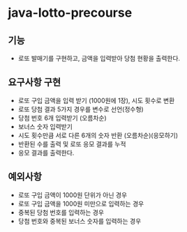 # java-lotto-precourse

## 기능
- 로또 발매기를 구현하고, 금액을 입력받아 당첨 현황을 출력한다.


## 요구사항 구현
- 로또 구입 금액을 입력 받기 (1000원에 1장), 시도 횟수로 변환
- 로또 당첨 결과 5가지 경우를 변수로 선언(정수형)
- 당첨 번호 6개 입력받기 (오름차순)
- 보너스 숫자 입력받기
- 시도 횟수만큼 서로 다른 6개의 숫자 반환 (오름차순)(응모하기)
- 반환된 수를 출력 및 로또 응모 결과를 누적
- 응모 결과를 출력한다.

## 예외사항
- 로또 구입 금액이 1000원 단위가 아닌 경우
- 로또 구입 금액을 1000원 미만으로 입력하는 경우
- 중복된 당첨 번호를 입력하는 경우
- 당첨 번호와 중복된 보너스 숫자를 입력하는 경우